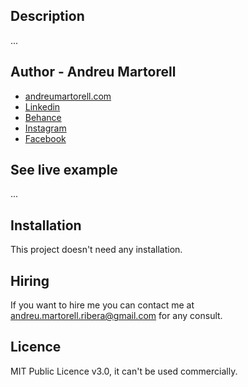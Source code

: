 ## Description
...

## Author - Andreu Martorell

* [andreumartorell.com](https://andreumartorell.com/)
* [Linkedin](https://www.linkedin.com/in/andreumartorell/)
* [Behance](https://www.behance.net/andreumartorell)
* [Instagram](https://www.instagram.com/andreu.martorell/)
* [Facebook](https://www.facebook.com/profile.php?id=100067746965537)

## See live example
...

## Installation
This project doesn't need any installation.

## Hiring
If you want to hire me you can contact me at andreu.martorell.ribera@gmail.com for any consult.

## Licence
MIT Public Licence v3.0, it can't be used commercially.